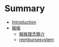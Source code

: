 # Summary

* [Introduction](README.md)
* [報帳](reimburse.md)
   * [報帳理念簡介](reimburse-conceptmdmd.md)
   * [reimbursesystem](reimbursesystem.md)


